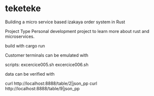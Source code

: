 # teketeke
Building a micro service based izakaya order system in Rust

Project Type
Personal development project to learn more about rust and microservices.


build with cargo run

Customer terminals can be emulated with 

scripts:
    excercice005.sh
    excercice006.sh

data can be verified with

curl http://localhost:8888/table/2|json_pp 
curl http://localhost:8888/table/9|json_pp 

